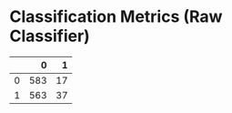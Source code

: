 # Classification Metrics (Raw Classifier)

|    |   0 |   1 |
|---:|----:|----:|
|  0 | 583 |  17 |
|  1 | 563 |  37 |

